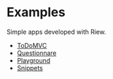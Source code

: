 # Examples

Simple apps developed with Riew.

* [ToDoMVC](./todomvc)
* [Questionnare](./questionnaire)
* [Playground](./playground)
* [Snippets](./snippets)